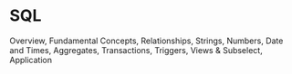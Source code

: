 # SQL
Overview, Fundamental Concepts, Relationships, Strings, Numbers, Date and Times, Aggregates, Transactions, Triggers, Views &amp; Subselect, Application
